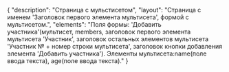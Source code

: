 {
"description": "Страница с мульстисетом",
"layout": "Страница с именем 'Заголовок первого элемента мультисета', формой с мультисетом.",
"elements": "Поля формы: 'Добавить участника'(мультисет, members, заголовок первого элемента мультисета 'Участник', 
заголовок остальных элементов мультисета 'Участник № + номер строки мультисета', заголовок кнопки добавления элемента 'Добавить участника').
Элементы мультисета:name(поле ввода текста), age(поле ввода текста)."
}